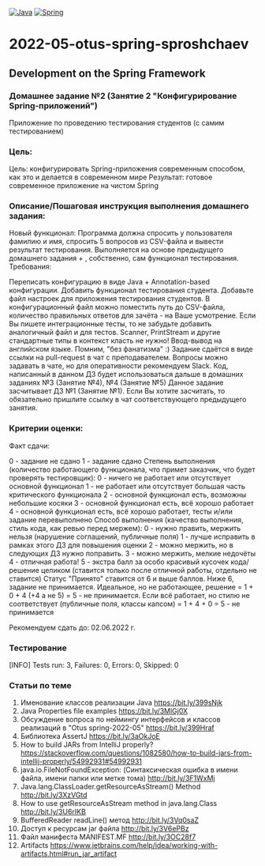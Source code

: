 [![Java](https://img.shields.io/badge/Java-E43222??style=for-the-badge&logo=java&logoColor=FFFFFF)](https://java.com/)
[![Spring](https://img.shields.io/badge/Spring-FFFFFF??style=for-the-badge&logo=Spring)](https://spring.io/)

# 2022-05-otus-spring-sproshchaev
Development on the Spring Framework
-----------------------------------
### Домашнее задание №2 (Занятие 2 "Конфигурирование Spring-приложений")
Приложение по проведению тестирования студентов (с самим тестированием)

### Цель:
Цель: конфигурировать Spring-приложения современным способом, как это и делается в современном мире
Результат: готовое современное приложение на чистом Spring

### Описание/Пошаговая инструкция выполнения домашнего задания:
Новый функционал:
Программа должна спросить у пользователя фамилию и имя, спросить 5 вопросов из CSV-файла и вывести результат тестирования.
Выполняется на основе предыдущего домашнего задания + , собственно, сам функционал тестирования.
Требования:

Переписать конфигурацию в виде Java + Annotation-based конфигурации.
Добавить функционал тестирования студента.
Добавьте файл настроек для приложения тестирования студентов.
В конфигурационный файл можно поместить путь до CSV-файла, количество правильных ответов для зачёта - на Ваше усмотрение.
Если Вы пишете интеграционные тесты, то не забудьте добавить аналогичный файл и для тестов.
Scanner, PrintStream и другие стандартные типы в контекст класть не нужно!
Ввод-вывод на английском языке.
Помним, "без фанатизма" :) Задание сдаётся в виде ссылки на pull-request в чат с преподавателем. Вопросы можно задавать 
в чате, но для оперативности рекомендуем Slack. Код, написанный в данном ДЗ будет использоваться дальше в домашних 
заданиях №3 (Занятие №4), №4 (Занятие №5) Данное задание засчитывает ДЗ №1 (Занятие №1). 
Если Вы хотите засчитать, то обязательно пришлите ссылку в чат соответствующего предыдущего занятия.

### Критерии оценки:
Факт сдачи:

0 - задание не сдано
1 - задание сдано Степень выполнения (количество работающего функционала, что примет заказчик, что будет проверять тестировщик):
0 - ничего не работает или отсутствует основной функционал
1 - не работает или отсутствует большая часть критического функционала
2 - основной функционал есть, возможны небольшие косяки
3 - основной функционал есть, всё хорошо работает
4 - основной функционал есть, всё хорошо работает, тесты и/или задание перевыполнено Способ выполнения (качество выполнения, 
стиль кода, как ревью перед мержем):
  0 - нужно править, мержить нельзя (нарушение соглашений, публичные поля)
  1 - лучше исправить в рамках этого ДЗ для повышения оценки
  2 - можно мержить, но в следующих ДЗ нужно поправить.
  3 - можно мержить, мелкие недочёты
  4 - отличная работа!
  5 - экстра балл за особо красивый кусочек кода/решение целиком (ставится только после отличной работы, отдельно не ставится) 
Статус "Принято" ставится от 6 и выше баллов. Ниже 6, задание не принимается. Идеальное, но не работающее, 
решение = 1 + 0 + 4 (+4 а не 5) = 5 - не принимается. Если всё работает, 
но стилю не соответствует (публичные поля, классы капсом) = 1 + 4 + 0 = 5 - не принимается

Рекомендуем сдать до: 02.06.2022 г.

### Тестирование

[INFO] Tests run: 3, Failures: 0, Errors: 0, Skipped: 0

### Статьи по теме
1. Именование классов реализации Java https://bit.ly/399sNjk 
2. Java Properties file examples https://bit.ly/3MlGj0X
3. Обсуждение вопроса по неймингу интерфейсов и классов реализаций в "Otus spring-2022-05" https://bit.ly/399Hraf
4. Библиотека AssertJ https://bit.ly/3aOkJoE
5. How to build JARs from IntelliJ properly? https://stackoverflow.com/questions/1082580/how-to-build-jars-from-intellij-properly/54992931#54992931
6. java.io.FileNotFoundException: (Синтаксическая ошибка в имени файла, имени папки или метке тома) http://bit.ly/3F1WxMj
7. Java.lang.ClassLoader.getResourceAsStream() Method http://bit.ly/3XzVGtd
8. How to use getResourceAsStream method in java.lang.Class http://bit.ly/3U6rIKB
9. BufferedReader readLine() метод http://bit.ly/3Vq0saZ
10. Доступ к ресурсам jar файла http://bit.ly/3V6ePBz
11. Файл манифеста MANIFEST.MF http://bit.ly/3OC28f7
12. Artifacts https://www.jetbrains.com/help/idea/working-with-artifacts.html#run_jar_artifact